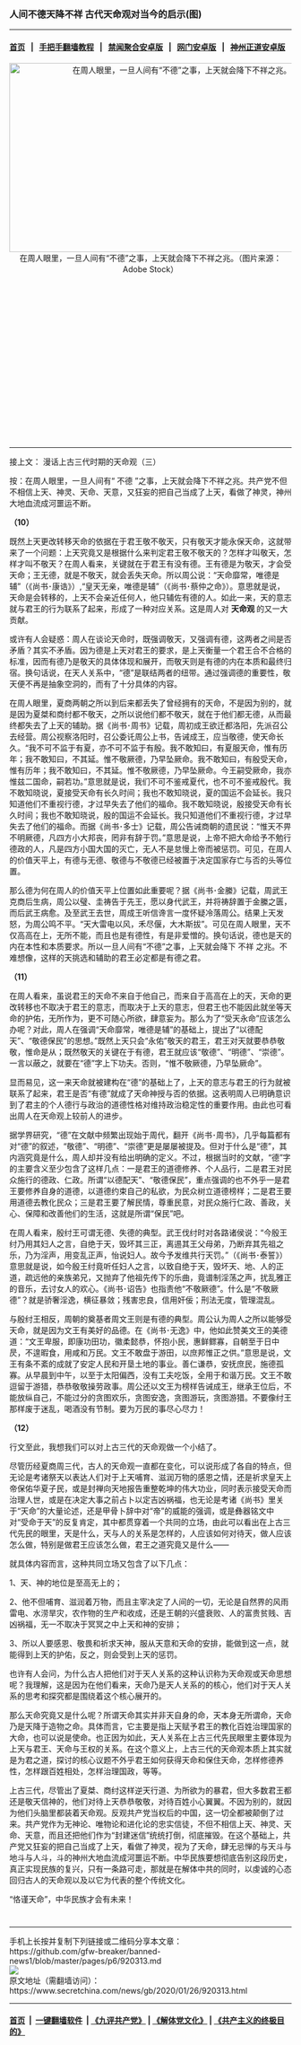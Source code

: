 ### 人间不德天降不祥 古代天命观对当今的启示(图)
------------------------

#### [首页](https://github.com/gfw-breaker/banned-news1/blob/master/README.md) &nbsp;&nbsp;|&nbsp;&nbsp; [手把手翻墙教程](https://github.com/gfw-breaker/guides/wiki) &nbsp;&nbsp;|&nbsp;&nbsp; [禁闻聚合安卓版](https://github.com/gfw-breaker/bn-android) &nbsp;&nbsp;|&nbsp;&nbsp; [网门安卓版](https://github.com/oGate2/oGate) &nbsp;&nbsp;|&nbsp;&nbsp; [神州正道安卓版](https://github.com/SzzdOgate/update) 



<div class="article_right" style="fone-color:#000">
 <p style="text-align:center">
  <img alt="在周人眼里，一旦人间有“不德”之事，上天就会降下不祥之兆。" src="https://img2.secretchina.com/pic/2019/6-12/p2444162a288425-ss.jpg" style="height:337px; width:600px"/>
  <br>
   在周人眼里，一旦人间有“不德”之事，上天就会降下不祥之兆。（图片来源：Adobe Stock）
   <span id="hideid" name="hideid" style="color:red;display:none;">
    <span href="https://www.secretchina.com">
    </span>
   </span>
  </br>
 </p>
 <div id="txt-mid1-t21-2017">
  <ins class="adsbygoogle" data-ad-client="ca-pub-1276641434651360" data-ad-slot="2451032099" style="display:inline-block;width:336px;height:280px">
  </ins>
  

---


  </div>
 </div>
 <p>
  接上文：
  <span href="https://www.secretchina.com/news/b5/2020/01/25/920312.html" target="_blank">
   漫话上古三代时期的天命观（三）
  </span>
  <span id="hideid" name="hideid" style="color:red;display:none;">
   <span href="https://www.secretchina.com">
   </span>
  </span>
 </p>
 <p>
  按：在周人眼里，一旦人间有“
  <span href="https://www.secretchina.com/news/gb/tag/不德" target="_blank">
   不德
  </span>
  ”之事，上天就会降下不祥之兆。共产党不但不相信上天、神灵、天命、天意，又狂妄的把自己当成了上天，看做了神灵，神州大地血流成河噩运不断。
 </p>
 <p>
  <strong>
   （10）
  </strong>
 </p>
 <p>
  既然上天更改转移天命的依据在于君王敬不敬天，只有敬天才能永保天命，这就带来了一个问题：上天究竟又是根据什么来判定君王敬不敬天的？怎样才叫敬天，怎样才叫不敬天？在周人看来，关键就在于君王有没有德。王有德是为敬天，才会受天命；王无德，就是不敬天，就会丢失天命。所以周公说：“天命靡常，唯德是辅”（《尚书･康诰》）,“皇天无亲，唯德是辅”（《尚书･蔡仲之命》）。意思就是说，天命是会转移的，上天不会亲近任何人，他只辅佐有德的人。如此一来，天的意志就与君王的行为联系了起来，形成了一种对应关系。这是周人对
  <strong>
   <span href="https://www.secretchina.com/news/gb/tag/天命观" target="_blank">
    天命观
   </span>
  </strong>
  的又一大贡献。
 </p>
 <p>
  或许有人会疑惑：周人在谈论天命时，既强调敬天，又强调有德，这两者之间是否矛盾？其实不矛盾。因为德是上天对君王的要求，是上天衡量一个君王合不合格的标准，因而有德乃是敬天的具体体现和展开，而敬天则是有德的内在本质和最终归宿。换句话说，在天人关系中，“德”是联结两者的纽带。通过强调德的重要性，敬天便不再是抽象空洞的，而有了十分具体的内容。
 </p>
 <p>
  在周人眼里，夏商两朝之所以到后来都丢失了曾经拥有的天命，不是因为别的，就是因为夏桀和商纣都不敬天，之所以说他们都不敬天，就在于他们都无德，从而最终都失去了上天的辅助。据《尚书･周书》记载，周初成王欲迁都洛阳，先派召公去经营。周公视察洛阳时，召公委讬周公上书，告诫成王，应当敬德，使天命长久。“我不可不监于有夏，亦不可不监于有殷。我不敢知曰，有夏服天命，惟有历年；我不敢知曰，不其延。惟不敬厥德，乃早坠厥命。我不敢知曰，有殷受天命，惟有历年；我不敢知曰，不其延。惟不敬厥德，乃早坠厥命。今王嗣受厥命，我亦惟兹二国命，嗣若功。”意思就是说，我们不可不鉴戒夏代，也不可不鉴戒殷代。我不敢知晓说，夏接受天命有长久时间；我也不敢知晓说，夏的国运不会延长。我只知道他们不重视行德，才过早失去了他们的福命。我不敢知晓说，殷接受天命有长久时间；我也不敢知晓说，殷的国运不会延长。我只知道他们不重视行德，才过早失去了他们的福命。而据《尚书･多士》记载，周公告诫商朝的遗民说：“惟天不畀不明厥德，凡四方小大邦丧，罔非有辞于罚。”意思是说，上帝不把大命给予不勉行德政的人，凡是四方小国大国的灭亡，无人不是怠慢上帝而被惩罚。可见，在周人的价值天平上，有德与无德、敬德与不敬德已经被置于决定国家存亡与否的头等位置。
 </p>
 <p>
  那么德为何在周人的价值天平上位置如此重要呢？据《尚书･金縢》记载，周武王克商后生病，周公以璧、圭祷告于先王，愿以身代武王，并将祷辞置于金縢之匮，而后武王病愈。及至武王去世，周成王听信谗言一度怀疑冷落周公。结果上天发怒，为周公鸣不平。“天大雷电以风，禾尽偃，大木斯拔”。可见在周人眼里，天不仅高高在上，无所不能，而且也是有德性，有是非爱憎的。换句话说，德也是天的内在本性和本质要求。所以一旦人间有“不德”之事，上天就会降下
  <span href="https://www.secretchina.com/news/gb/tag/不祥" target="_blank">
   不祥
  </span>
  之兆。不难想像，这样的天挑选和辅助的君王必定都是有德之君。
 </p>
 <p>
  <strong>
   （11）
  </strong>
 </p>
 <p>
  在周人看来，虽说君王的天命不来自于他自己，而来自于高高在上的天，天命的更改转移也不取决于君王的意志，而取决于上天的意志，但君王也不能因此就坐等天命的护佑，无所作为，更不可随心所欲，肆意妄为。那么为了“受天永命”应该怎么办呢？对此，周人在强调“天命靡常，唯德是辅”的基础上，提出了“以德配天”、“敬德保民”的思想。”既然上天只会“永佑”敬天的君王，君王对天就要恭恭敬敬，惟命是从；既然敬天的关键在于有德，君王就应该“敬德”、“明德”、“崇德”。一言以蔽之，就要在“德”字上下功夫。否则，“惟不敬厥德，乃早坠厥命”。
 </p>
 <p>
  显而易见，这一来天命就被建构在“德”的基础上了，上天的意志与君王的行为就被联系了起来，君王是否“有德”就成了天命神授与否的依据。这表明周人已明确意识到了君主的个人德行与政治的道德性格对维持政治稳定性的重要作用。由此也可看出周人在天命观上较前人的进步。
 </p>
 <p>
  据学界研究，“德”在文献中频繁出现始于周代，翻开《尚书･周书》，几乎每篇都有对“德”的叙述，“敬德”、“明德”、“崇德”更是屡屡被提及。但对于什么是“德”，其内涵究竟是什么，周人却并没有给出明确的定义。不过，根据当时的文献，“德”字的主要含义至少包含了这样几点：一是君王的道德修养、个人品行，二是君王对民众施行的德政、仁政。所谓“以德配天”、“敬德保民”，重点强调的也不外乎一是君王要修养自身的道德，以道德约束自己的私欲，为民众树立道德榜样；二是君王要用道德去教化民众；三是君王要了解民情，尊重民意，对民众施行仁政、善政，关心、保障和改善他们的生活，这就是所谓“保民”吧。
 </p>
 <p>
  在周人看来，殷纣王可谓无德、失德的典型。武王伐纣时对各路诸侯说：“今殷王纣乃用其妇人之言，自绝于天，毁坏其三正，离逷其王父母弟，乃断弃其先祖之乐，乃为淫声，用变乱正声，怡说妇人。故今予发维共行天罚。”（《尚书･泰誓》）意思就是说，如今殷王纣竟听任妇人之言，以致自绝于天，毁坏天、地、人的正道，疏远他的亲族弟兄，又抛弃了他祖先传下的乐曲，竟谱制淫荡之声，扰乱雅正的音乐，去讨女人的欢心。《尚书･诏告》也指责他“不敬厥德”。什么是“不敬厥德”？就是骄奢淫逸，横征暴敛；残害忠良，信用奸佞；刑法无度，管理混乱。
 </p>
 <center>
  <div style="max-width: 632px;height:180px; display: none; text-align: center; margin: 0 auto; overflow: hidden;overflow-x: hidden;">
   <div id="taboola-midarticle-thumbnails" style="max-width: 632px;height:180px;overflow: hidden;overflow-x: hidden;">
   </div>
  </div>
  <div>
   <ins class="adsbygoogle" data-ad-client="ca-pub-1276641434651360" data-ad-format="fluid" data-ad-layout="in-article" data-ad-slot="5164544770" style="display:block; text-align:center;">
   </ins>
  </div>
 </center>
 <p>
  与殷纣王相反，周朝的奠基者周文王则是有德的典型。周公认为周人之所以能够受天命，就是因为文王有美好的品德。在《尚书･无逸》中，他如此赞美文王的美德道：“文王卑服，即康功田功，徽柔懿恭，怀抱小民，惠鲜鳏寡，自朝至于日中昃，不遑暇食，用咸和万民。文王不敢盘于游田，以庶邦惟正之供。”意思是说，文王有条不紊的成就了安定人民和开垦土地的事业。善仁谦恭，安抚庶民，施德孤寡。从早晨到中午，以至于太阳偏西，没有工夫吃饭，全用于和谐万民。文王不敢逗留于游猎，恭恭敬敬操劳政事。周公还以文王为榜样告诫成王，继承王位后，不能放纵自己，不能过分的贪图欢乐，贪图安逸，贪图游玩，贪图游猎。不要像纣王那样废于迷乱，喝酒没有节制。要为万民的事尽心尽力！
 </p>
 <p>
  <strong>
   （12）
  </strong>
 </p>
 <p>
  行文至此，我想我们可以对上古三代的天命观做一个小结了。
 </p>
 <p>
  尽管历经夏商周三代，古人的天命观一直都在变化，可以说形成了各自的特点，但无论是考诸祭天以表达人们对于上天哺育、滋润万物的感恩之情，还是祈求皇天上帝保佑华夏子民，或是封禅向天地报告重整乾坤的伟大功业，同时表示接受天命而治理人世，或是在决定大事之前占卜以定吉凶祸福，也无论是考诸《尚书》里关于“天命”的大量论述，还是甲骨卜辞中对“帝”的威能的强调，或是彝器铭文中对“受命于天”的反复肯定，其中都贯穿着一个共同的立场，由此可以看出在上古三代先民的眼里，天是什么，天与人的关系是怎样的，人应该如何对待天，做人应该怎么做，特别是做君王应该怎么做，君王之道究竟又是什么——
 </p>
 <p>
  就具体内容而言，这种共同立场又包含了以下几点：
 </p>
 <p>
  1、天、神的地位是至高无上的；
 </p>
 <p>
  2、他不但哺育、滋润着万物，而且主宰决定了人间的一切，无论是自然界的风雨雷电、水涝旱灾，农作物的生产和收成，还是王朝的兴盛衰败、人的富贵贫贱、吉凶祸福，无一不取决于冥冥之中上天和神的安排；
 </p>
 <p>
  3、所以人要感恩、敬畏和祈求天神，服从天意和天命的安排，能做到这一点，就能得到上天的护佑，反之，则会受到上天的惩罚。
 </p>
 <p>
  也许有人会问，为什么古人把他们对于天人关系的这种认识称为天命观或天命思想呢？我理解，这是因为在他们看来，天命乃是天人关系的的核心，他们对于天人关系的思考和探究都是围绕着这个核心展开的。
 </p>
 <p>
  那么天命究竟又是什么呢？所谓天命其实并非天自身的命，天本身无所谓命，天命乃是天降于造物之命。具体而言，它主要是指上天赋予君王的教化百姓治理国家的大命，也可以说是使命。也正因为如此，天人关系在上古三代先民眼里主要体现为上天与君王、天命与王权的关系。在这个意义上，上古三代的天命观本质上其实就是为君之道，探讨的核心议题不外乎君王如何获得天命和保住天命，怎样修德养性，怎样跟百姓相处，怎样治理国政，等等。
 </p>
 <p>
  上古三代，尽管出了夏桀、商纣这样逆天行道、为所欲为的暴君，但大多数君王都还是敬天信神的，他们对待上天恭恭敬敬，对待百姓小心翼翼。不因为别的，就因为他们头脑里都装着天命观。反观共产党当权后的中国，这一切全都被颠倒了过来。共产党作为无神论、唯物论和进化论的忠实信徒，不但不相信上天、神灵、天命、天意，而且还把他们作为“封建迷信”统统打倒，彻底摧毁。在这个基础上，共产党又狂妄的把自己当成了上天，看做了神灵，视为了天命，肆无忌惮的与天斗与地斗与人斗，斗的神州大地血流成河噩运不断。中华民族要想彻底告别这段历史，真正实现民族的复兴，只有一条路可走，那就是在解体中共的同时，以虔诚的心态回归古人的天命观以及以它为代表的整个传统文化。
 </p>
 <p>
  “恪谨天命”，中华民族才会有未来！
  <center>
   <div>
    <div id="txt-mid2-t22-2017" style="display: block;  max-height: 351px;  overflow: hidden;">
     <div id="SC-21xxx">
     </div>
     <ins class="adsbygoogle" data-ad-client="ca-pub-1276641434651360" data-ad-format="auto" data-ad-slot="4301710469" data-full-width-responsive="true" style="display:block">
     </ins>
    </div>
   </div>
  </center>
  <div style="padding-top:12px;">
  </div>
 </p>
</div>

<hr/>
手机上长按并复制下列链接或二维码分享本文章：<br/>
https://github.com/gfw-breaker/banned-news1/blob/master/pages/p6/920313.md <br/>
<a href='https://github.com/gfw-breaker/banned-news1/blob/master/pages/p6/920313.md'><img src='https://github.com/gfw-breaker/banned-news1/blob/master/pages/p6/920313.md.png'/></a> <br/>
原文地址（需翻墙访问）：https://www.secretchina.com/news/gb/2020/01/26/920313.html


------------------------
#### [首页](https://github.com/gfw-breaker/banned-news1/blob/master/README.md) &nbsp;|&nbsp; [一键翻墙软件](https://github.com/gfw-breaker/nogfw/blob/master/README.md) &nbsp;| [《九评共产党》](https://github.com/gfw-breaker/9ping.md/blob/master/README.md#九评之一评共产党是什么) | [《解体党文化》](https://github.com/gfw-breaker/jtdwh.md/blob/master/README.md) | [《共产主义的终极目的》](https://github.com/gfw-breaker/gczydzjmd.md/blob/master/README.md)


<img src='http://gfw-breaker.win/banned-news/pages/p6/920313.md' width='0px' height='0px'/>